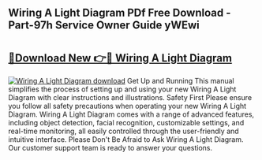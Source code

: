 ## Wiring A Light Diagram PDf Free Download - Part-97h Service Owner Guide yWEwi

# <h2><a href="http://dfs0x4.blite.top/?on=Wiring+A+Light+Diagram">🔗Download New 👉🔴 Wiring A Light Diagram</a></h2>

[![Wiring A Light Diagram download](https://i.imgur.com/lujVjoI.png)](http://dfs0x4.blite.top/?on=Wiring+A+Light+Diagram)
Get Up and Running This manual simplifies the process of setting up and using your new Wiring A Light Diagram with clear instructions and illustrations. Safety First Please ensure you follow all safety precautions when operating your new Wiring A Light Diagram. Wiring A Light Diagram comes with a range of advanced features, including object detection, facial recognition, customizable settings, and real-time monitoring, all easily controlled through the user-friendly and intuitive interface. Please Don't Be Afraid to Ask Wiring A Light Diagram. Our customer support team is ready to answer your questions.
